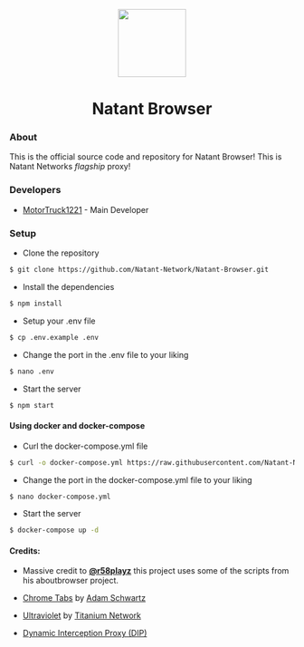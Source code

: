 <p align="center">
<img width="120px" src="https://github.com/Natant-Network/.github/raw/main/NATANT.png">
</p>

<h1 align="center">Natant Browser</h1>

### About
This is the official source code and repository for Natant Browser! This is Natant Networks *flagship* proxy!

### Developers
- [MotorTruck1221](https://github.com/motortruck1221) - Main Developer

### Setup
- Clone the repository
```bash
$ git clone https://github.com/Natant-Network/Natant-Browser.git
```
- Install the dependencies
```bash
$ npm install
```
- Setup your .env file
```bash
$ cp .env.example .env
```
- Change the port in the .env file to your liking
```bash
$ nano .env
```
- Start the server
```bash
$ npm start
```
#### Using docker and docker-compose
- Curl the docker-compose.yml file
```bash
$ curl -o docker-compose.yml https://raw.githubusercontent.com/Natant-Network/Natant-Browser/main/docker-compose.yml
```
- Change the port in the docker-compose.yml file to your liking
```bash
$ nano docker-compose.yml
```
- Start the server
```bash
$ docker-compose up -d
```

#### Credits:

- Massive credit to [**@r58playz**](https://github.com/r58playz) this project uses some of the scripts from his aboutbrowser project.

- [Chrome Tabs](https://github.com/adamschwartz/chrome-tabs) by [Adam Schwartz](https://github.com/adamschwartz)

- [Ultraviolet](https://github.com/titaniumnetwork-dev/ultraviolet-node) by [Titanium Network](https://github.com/titaniumnetwork-dev)
 
 - [Dynamic Interception Proxy (DIP)](https://github.com/Dynamic-Interception-Proxy)